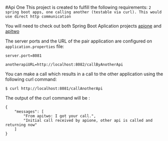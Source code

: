 #Api One
This project is created to fulfill the following requirements:
`2 spring boot apps, one calling another (testable via curl). This would use direct http communication`

You will need to check out both Spring Boot Aplication projects [apione](https://github.com/kundanscorpio/apione "apione") and 
[apitwo](https://github.com/kundanscorpio/apitwo)

The server ports and the URL of the pair application are configured on `application.properties` file:
```
server.port=8081

anotherapiURL=http://localhost:8082/callByAnotherApi
```
You can make a call which results in a call to the other application using the following curl command:
```
$ curl http://localhost:8081/callAnotherApi
```

The output of the curl command will be :
```
{
	"messages": [
		"From apitwo: I got your call.",
		"Initial call received by apione, other api is called and returning now"
	]
}
```